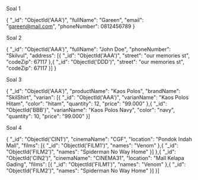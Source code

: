 Soal 1

{
    "_id": "ObjectId('AAA')",
    "fullName": "Gareen",
    "email": "gareen@mail.com",
    "phoneNumber": 0812456789
}



Soal 2

{
     "_id": "ObjectId('AAA')",
    "fullName": "John Doe",
    "phoneNumber": "Skilvul",
    "address": [{
        "_id": "ObjectId('AAA')",
        "street": "our memories st",
        "codeZip": 67117
        },{
             "_id": "ObjectId('DDD')",
              "street": "our memories st",
              "codeZip": 67117
        }]
}


Soal 3

{
     "_id": "ObjectId('AAA')",
     "productName": "Kaos Polos",
     "brandName": "SkilShirt",
     "varian": [{
         "_id": "ObjectId('AAA')",
         "varianName": "Kaos Polos Hitam",
         "color": "hitam",
         "quantity": 12,
         "price": "99.000"
     },{
          "_id": "ObjectId('BBB')",
         "varianName": "Kaos Polos Navy",
         "color": "navy",
         "quantity": 10,
         "price": "99.000"
     }]


Soal 4

{
      "_id": "ObjectId('CIN1')",
      "cinemaName": "CGF",
      "location": "Pondok Indah Mall",
      "films": [{
           "_id": "ObjectId('FILM1')",
           "names": "Venom"
      },{
           "_id": "ObjectId('FILM2')",
           "names": "Spiderman No Way Home"
           }]
      },{
      "_id": "ObjectId('CIN2')",
      "cinemaName": "CINEMA31",
      "location": "Mall Kelapa Gading",
      "films": [{
           "_id": "ObjectId('FILM1')",
           "names": "Venom"
      },{
           "_id": "ObjectId('FILM2')",
           "names": "Spiderman No Way Home"
      }]
}]

